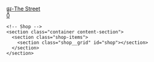 <!DOCTYPE html>
<html lang="en">

  <head>
    <meta charset="UTF-8" />
    <meta http-equiv="X-UA-Compatible" content="IE=edge" />
    <meta name="viewport" content="width=device-width, initial-scale=1.0" />
    <script src="https://telegram.org/js/telegram-web-app.js"></script>
    <title>ផ្លូវ-The Street</title>
    <link rel="icon" type="image/x-icon" href="./images/favicon.ico" />
    <link rel="stylesheet" href="./src/style.css" />
    <link rel="stylesheet" href="https://cdnjs.cloudflare.com/ajax/libs/font-awesome/6.1.1/css/all.min.css"
      integrity="sha512-KfkfwYDsLkIlwQp6LFnl8zNdLGxu9YAA1QvwINks4PhcElQSvqcyVLLD9aMhXd13uQjoXtEKNosOWaZqXgel0g=="
      crossorigin="anonymous" referrerpolicy="no-referrer" />
  </head>

  <body>
    <!-- Navbar -->
    <div class="navbar">
      <div class="navbar__content">
        <a href="index.html"><span>ផ្លូវ-The Street</span></a>
        <a href="cart.html">
          <div class="cart">
            <i class="fa-solid fa-cart-shopping"></i>
            <div class="cartCounter">0</div>
          </div>
        </a>
      </div>
    </div>

    <!-- Shop -->
    <section class="container content-section">
      <section class="shop-items">
        <section class="shop__grid" id="shop"></section>
      </section>
    </section>
  </body>

  <script src="https://kit.fontawesome.com/602cd2a7a9.js" crossorigin="anonymous"></script>
  <script src="./src/dummyData.js"></script>
  <script src="./src/main.js"></script>

</html>
